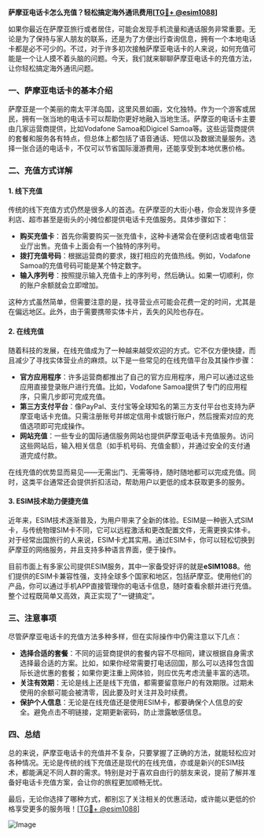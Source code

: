 **萨摩亚电话卡怎么充值？轻松搞定海外通讯费用[[TG💪+ @esim1088](https://t.me/s/esim1088)]**

如果你最近在萨摩亚旅行或者居住，可能会发现手机流量和通话服务非常重要。无论是为了保持与家人朋友的联系，还是为了方便出行查询信息，拥有一个本地电话卡都是必不可少的。不过，对于许多初次接触萨摩亚电话卡的人来说，如何充值可能是一个让人摸不着头脑的问题。今天，我们就来聊聊萨摩亚电话卡的充值方法，让你轻松搞定海外通讯问题。

### 一、萨摩亚电话卡的基本介绍

萨摩亚是一个美丽的南太平洋岛国，这里风景如画，文化独特。作为一个游客或居民，拥有一张当地的电话卡可以帮助你更好地融入当地生活。萨摩亚的电话卡主要由几家运营商提供，比如Vodafone Samoa和Digicel Samoa等。这些运营商提供的套餐和服务各有特点，但总体上都包括了语音通话、短信以及数据流量服务。选择一张合适的电话卡，不仅可以节省国际漫游费用，还能享受到本地优惠价格。

### 二、充值方式详解

#### 1. 线下充值

传统的线下充值方式仍然是很多人的首选。在萨摩亚的大街小巷，你会发现许多便利店、超市甚至是街头的小摊位都提供电话卡充值服务。具体步骤如下：

- **购买充值卡**：首先你需要购买一张充值卡，这种卡通常会在便利店或者电信营业厅出售。充值卡上面会有一个独特的序列号。
- **拨打充值号码**：根据运营商的要求，拨打相应的充值热线。例如，Vodafone Samoa的充值号码可能是某个特定数字。
- **输入序列号**：按照提示输入充值卡上的序列号，然后确认。如果一切顺利，你的账户余额就会立即增加。

这种方式虽然简单，但需要注意的是，找寻营业点可能会花费一定的时间，尤其是在偏远地区。此外，由于需要携带实体卡片，丢失的风险也存在。

#### 2. 在线充值

随着科技的发展，在线充值成为了一种越来越受欢迎的方式。它不仅方便快捷，而且减少了寻找实体营业点的麻烦。以下是一些常见的在线充值平台及其操作步骤：

- **官方应用程序**：许多运营商都推出了自己的官方应用程序，用户可以通过这些应用直接登录账户进行充值。比如，Vodafone Samoa提供了专门的应用程序，只需几步即可完成充值。
- **第三方支付平台**：像PayPal、支付宝等全球知名的第三方支付平台也支持为萨摩亚电话卡充值。只需注册账号并绑定信用卡或银行账户，然后搜索对应的充值选项即可完成操作。
- **网站充值**：一些专业的国际通信服务网站也提供萨摩亚电话卡充值服务。访问这些网站后，输入相关信息（如手机号码、充值金额），并通过安全的支付通道完成付款。

在线充值的优势显而易见——无需出门、无需等待，随时随地都可以完成充值。同时，这类平台通常还会提供折扣活动，帮助用户以更低的成本获取更多的服务。

#### 3. ESIM技术助力便捷充值

近年来，ESIM技术逐渐普及，为用户带来了全新的体验。ESIM是一种嵌入式SIM卡，与传统物理SIM卡不同，它可以远程激活和更改配置文件，无需更换实体卡。对于经常出国旅行的人来说，ESIM卡尤其实用。通过ESIM卡，你可以轻松切换到萨摩亚的网络服务，并且支持多种语言界面，便于操作。

目前市面上有多家公司提供ESIM服务，其中一家备受好评的就是**eSIM1088**。他们提供的ESIM卡兼容性强，支持全球多个国家和地区，包括萨摩亚。使用他们的产品，你可以通过手机APP直接管理你的电话卡信息，随时查看余额并进行充值。整个过程既简单又高效，真正实现了“一键搞定”。

### 三、注意事项

尽管萨摩亚电话卡的充值方法多种多样，但在实际操作中仍需注意以下几点：

- **选择合适的套餐**：不同的运营商提供的套餐内容不尽相同，建议根据自身需求选择最合适的方案。比如，如果你经常需要打电话回国，那么可以选择包含国际长途优惠的套餐；如果你更注重上网体验，则应优先考虑流量丰富的选项。
- **关注有效期**：无论是线上还是线下充值，都需要留意账户的有效期限。过期未使用的余额可能会被清零，因此要及时关注并及时续费。
- **保护个人信息**：无论是在线充值还是使用ESIM卡，都要确保个人信息的安全。避免点击不明链接，定期更新密码，防止泄露敏感信息。

### 四、总结

总的来说，萨摩亚电话卡的充值并不复杂，只要掌握了正确的方法，就能轻松应对各种情况。无论是传统的线下充值还是现代的在线充值，亦或是新兴的ESIM技术，都能满足不同人群的需求。特别是对于喜欢自由行的朋友来说，提前了解并准备好电话卡充值方案，会让你的旅程更加顺畅无忧。

最后，无论你选择了哪种方式，都别忘了关注相关的优惠活动，或许能以更低的价格享受更多的服务哦！[[TG💪+ @esim1088](https://t.me/s/esim1088)]  

![Image](https://i.postimg.cc/4NQfJmqS/Snipaste-2025-05-13-00-14-12.png)